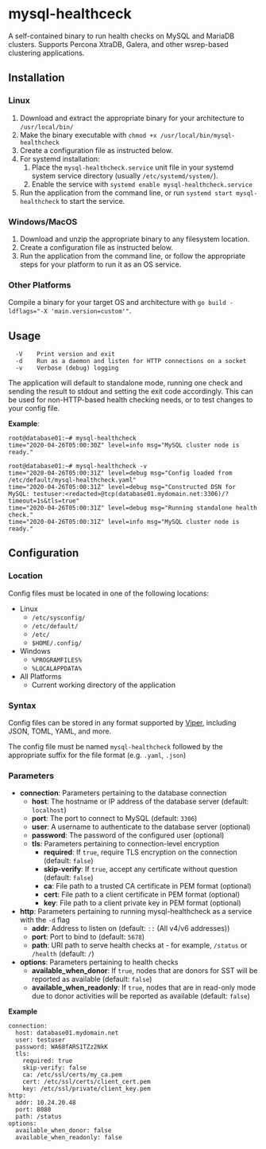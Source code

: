 # mysql-healthceck
A self-contained binary to run health checks on MySQL and MariaDB clusters.  Supports Percona XtraDB, Galera, and other wsrep-based clustering applications.

## Installation
### Linux
1. Download and extract the appropriate binary for your architecture to `/usr/local/bin/`
2. Make the binary executable with `chmod +x /usr/local/bin/mysql-healthcheck`
3. Create a configuration file as instructed below.
4. For systemd installation:
    1. Place the `mysql-healthcheck.service` unit file in your systemd system service directory (usually `/etc/systemd/system/`).
    2. Enable the service with `systemd enable mysql-healthcheck.service`
5. Run the application from the command line, or run `systemd start mysql-healthcheck` to start the service.

### Windows/MacOS
1. Download and unzip the appropriate binary to any filesystem location.
2. Create a configuration file as instructed below.
3. Run the application from the command line, or follow the appropriate steps for your platform to run it as an OS service.

### Other Platforms
Compile a binary for your target OS and architecture with `go build -ldflags="-X 'main.version=custom'"`.

## Usage
```
  -V    Print version and exit
  -d    Run as a daemon and listen for HTTP connections on a socket
  -v    Verbose (debug) logging
  ```

The application will default to standalone mode, running one check and sending the result to stdout and setting the exit code accordingly.  This can be used for non-HTTP-based health checking needs, or to test changes to your config file.

__Example__:
```
root@database01:~# mysql-healthcheck
time="2020-04-26T05:00:30Z" level=info msg="MySQL cluster node is ready."

root@database01:~# mysql-healthcheck -v
time="2020-04-26T05:00:31Z" level=debug msg="Config loaded from /etc/default/mysql-healthcheck.yaml"
time="2020-04-26T05:00:31Z" level=debug msg="Constructed DSN for MySQL: testuser:<redacted>@tcp(database01.mydomain.net:3306)/?timeout=1s&tls=true"
time="2020-04-26T05:00:31Z" level=debug msg="Running standalone health check."
time="2020-04-26T05:00:31Z" level=info msg="MySQL cluster node is ready."
```

## Configuration
### Location
Config files must be located in one of the following locations:
* Linux
  * `/etc/sysconfig/`
  * `/etc/default/`
  * `/etc/`
  * `$HOME/.config/`
* Windows
  * `%PROGRAMFILES%`
  * `%LOCALAPPDATA%`
* All Platforms
  * Current working directory of the application

### Syntax
Config files can be stored in any format supported by [Viper](https://github.com/spf13/viper), including JSON, TOML, YAML, and more.

The config file must be named `mysql-healthcheck` followed by the appropriate suffix for the file format (e.g. `.yaml`, `.json`)

### Parameters
* __connection__: Parameters pertaining to the database connection
    * __host__: The hostname or IP address of the database server (default: `localhost`)
    * __port__: The port to connect to MySQL (default: `3306`)
    * __user__: A username to authenticate to the database server (optional)
    * __password__: The password of the configured user (optional)
    * __tls__: Parameters pertaining to connection-level encryption
        * __required__: If `true`, require TLS encryption on the connection (default: `false`)
        * __skip-verify__: If `true`, accept any certificate without question (default: `false`)
        * __ca__: File path to a trusted CA certificate in PEM format (optional)
        * __cert__: File path to a client certificate in PEM format (optional)
        * __key__: File path to a client private key in PEM format (optional)
* __http__: Parameters pertaining to running mysql-healthcheck as a service with the `-d` flag
    * __addr__: Address to listen on (default: `::` (All v4/v6 addresses))
    * __port__: Port to bind to (default: `5678`)
    * __path__: URI path to serve health checks at - for example, `/status` or `/health` (default: `/`)
* __options__: Parameters pertaining to health checks
    * __available_when_donor__: If `true`, nodes that are donors for SST will be reported as available (default: `false`)
    * __available_when_readonly__: If `true`, nodes that are in read-only mode due to donor activities will be reported as available (default: `false`)

__Example__
```
connection:
  host: database01.mydomain.net
  user: testuser
  password: WA68fARS1TZz2NkK
  tls:
    required: true
    skip-verify: false
    ca: /etc/ssl/certs/my_ca.pem
    cert: /etc/ssl/certs/client_cert.pem
    key: /etc/ssl/private/client_key.pem
http:
  addr: 10.24.20.48
  port: 8080
  path: /status
options:
  available_when_donor: false
  available_when_readonly: false
```